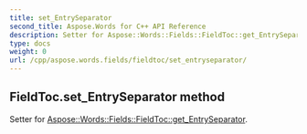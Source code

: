 ```yaml
---
title: set_EntrySeparator
second_title: Aspose.Words for C++ API Reference
description: Setter for Aspose::Words::Fields::FieldToc::get_EntrySeparator. 
type: docs
weight: 0
url: /cpp/aspose.words.fields/fieldtoc/set_entryseparator/
---
```

## FieldToc.set_EntrySeparator method


Setter for [Aspose::Words::Fields::FieldToc::get_EntrySeparator](./get_entryseparator/).

